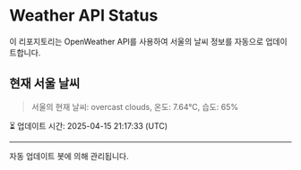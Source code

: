 
# Weather API Status

이 리포지토리는 OpenWeather API를 사용하여 서울의 날씨 정보를 자동으로 업데이트합니다.

## 현재 서울 날씨
> 서울의 현재 날씨: overcast clouds, 온도: 7.64°C, 습도: 65%

⏳ 업데이트 시간: 2025-04-15 21:17:33 (UTC)

---
자동 업데이트 봇에 의해 관리됩니다.
